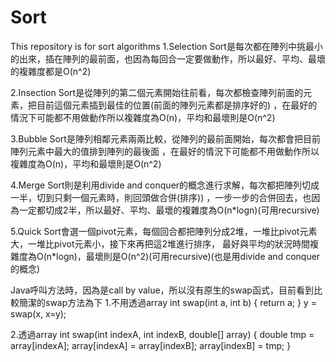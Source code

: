 # Sort
This repository is for sort algorithms 
1.Selection Sort是每次都在陣列中挑最小的出來，插在陣列的最前面，也因為每回合一定要做動作，所以最好、平均、最壞的複雜度都是O(n^2)

2.Insection Sort是從陣列的第二個元素開始往前看，每次都檢查陣列前面的元素，把目前這個元素插到最佳的位置(前面的陣列元素都是排序好的)
，在最好的情況下可能都不用做動作所以複雜度為O(n)，平均和最壞則是O(n^2)

3.Bubble Sort是陣列相鄰元素兩兩比較，從陣列的最前面開始，每次都會把目前陣列元素中最大的值排到陣列的最後面
，在最好的情況下可能都不用做動作所以複雜度為O(n)，平均和最壞則是O(n^2)

4.Merge Sort則是利用divide and conquer的概念進行求解，每次都把陣列切成一半，切到只剩一個元素時，則回頭做合併(排序))
，一步一步的合併回去，也因為一定都切成2半，所以最好、平均、最壞的複雜度為O(n*logn)(可用recursive)

5.Quick Sort會選一個pivot元素，每個回合都把陣列分成2堆，一堆比pivot元素大，一堆比pivot元素小，接下來再把這2堆進行排序，
最好與平均的狀況時間複雜度為O(n*logn)，最壞則是O(n^2)(可用recursive)(也是用divide and conquer的概念)

Java呼叫方法時，因為是call by value，所以沒有原生的swap函式，目前看到比較簡潔的swap方法為下
1.不用透過array
int swap(int a, int b) 
{
  return a;
}
y = swap(x, x=y);

2.透過array
int swap(int indexA, int indexB, double[] array)
{
  double tmp = array[indexA];
  array[indexA] = array[indexB];
  array[indexB] = tmp;
}

